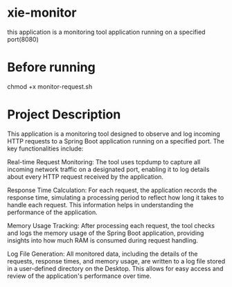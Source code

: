 # xie-monitor
this application is a monitoring tool application running on a specified port(8080)

# Before running
chmod +x monitor-request.sh

# Project Description

This application is a monitoring tool designed to observe and log incoming HTTP requests to a Spring Boot application running on a specified port. The key functionalities include:

Real-time Request Monitoring: The tool uses tcpdump to capture all incoming network traffic on a designated port, enabling it to log details about every HTTP request received by the application.

Response Time Calculation: For each request, the application records the response time, simulating a processing period to reflect how long it takes to handle each request. This information helps in understanding the performance of the application.

Memory Usage Tracking: After processing each request, the tool checks and logs the memory usage of the Spring Boot application, providing insights into how much RAM is consumed during request handling.

Log File Generation: All monitored data, including the details of the requests, response times, and memory usage, are written to a log file stored in a user-defined directory on the Desktop. This allows for easy access and review of the application's performance over time.
